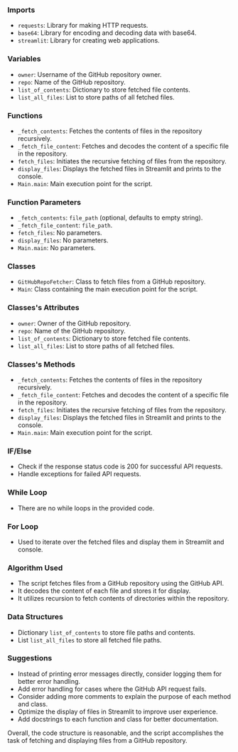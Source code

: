 ### Imports
- `requests`: Library for making HTTP requests.
- `base64`: Library for encoding and decoding data with base64.
- `streamlit`: Library for creating web applications.

### Variables
- `owner`: Username of the GitHub repository owner.
- `repo`: Name of the GitHub repository.
- `list_of_contents`: Dictionary to store fetched file contents.
- `list_all_files`: List to store paths of all fetched files.

### Functions
- `_fetch_contents`: Fetches the contents of files in the repository recursively.
- `_fetch_file_content`: Fetches and decodes the content of a specific file in the repository.
- `fetch_files`: Initiates the recursive fetching of files from the repository.
- `display_files`: Displays the fetched files in Streamlit and prints to the console.
- `Main.main`: Main execution point for the script.

### Function Parameters
- `_fetch_contents`: `file_path` (optional, defaults to empty string).
- `_fetch_file_content`: `file_path`.
- `fetch_files`: No parameters.
- `display_files`: No parameters.
- `Main.main`: No parameters.

### Classes
- `GitHubRepoFetcher`: Class to fetch files from a GitHub repository.
- `Main`: Class containing the main execution point for the script.

### Classes's Attributes
- `owner`: Owner of the GitHub repository.
- `repo`: Name of the GitHub repository.
- `list_of_contents`: Dictionary to store fetched file contents.
- `list_all_files`: List to store paths of all fetched files.

### Classes's Methods
- `_fetch_contents`: Fetches the contents of files in the repository recursively.
- `_fetch_file_content`: Fetches and decodes the content of a specific file in the repository.
- `fetch_files`: Initiates the recursive fetching of files from the repository.
- `display_files`: Displays the fetched files in Streamlit and prints to the console.
- `Main.main`: Main execution point for the script.

### IF/Else
- Check if the response status code is 200 for successful API requests.
- Handle exceptions for failed API requests.

### While Loop
- There are no while loops in the provided code.

### For Loop
- Used to iterate over the fetched files and display them in Streamlit and console.

### Algorithm Used
- The script fetches files from a GitHub repository using the GitHub API.
- It decodes the content of each file and stores it for display.
- It utilizes recursion to fetch contents of directories within the repository.

### Data Structures
- Dictionary `list_of_contents` to store file paths and contents.
- List `list_all_files` to store all fetched file paths.

### Suggestions
- Instead of printing error messages directly, consider logging them for better error handling.
- Add error handling for cases where the GitHub API request fails.
- Consider adding more comments to explain the purpose of each method and class.
- Optimize the display of files in Streamlit to improve user experience.
- Add docstrings to each function and class for better documentation.

Overall, the code structure is reasonable, and the script accomplishes the task of fetching and displaying files from a GitHub repository.
